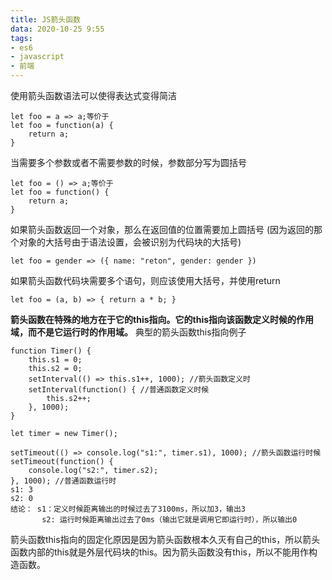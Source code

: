 ```yaml
---
title: JS箭头函数
data: 2020-10-25 9:55
tags: 
- es6
- javascript
- 前端
---
```

使用箭头函数语法可以使得表达式变得简洁
```
let foo = a => a;等价于
let foo = function(a) {
    return a;
}
```
当需要多个参数或者不需要参数的时候，参数部分写为圆括号
```
let foo = () => a;等价于
let foo = function() {
    return a;
}
```
如果箭头函数返回一个对象，那么在返回值的位置需要加上圆括号 (因为返回的那个对象的大括号由于语法设置，会被识别为代码块的大括号)
```
let foo = gender => ({ name: "reton", gender: gender })
```
如果箭头函数代码块需要多个语句，则应该使用大括号，并使用return
```
let foo = (a, b) => { return a * b; }
```

**箭头函数在特殊的地方在于它的this指向。它的this指向该函数定义时候的作用域，而不是它运行时的作用域。**
典型的箭头函数this指向例子
```
function Timer() {
    this.s1 = 0;
    this.s2 = 0;
    setInterval(() => this.s1++, 1000); //箭头函数定义时
    setInterval(function() { //普通函数定义时候
        this.s2++;
    }, 1000);
}

let timer = new Timer();

setTimeout(() => console.log("s1:", timer.s1), 1000); //箭头函数运行时候
setTimeout(function() {
    console.log("s2:", timer.s2);
}, 1000); //普通函数运行时
s1: 3
s2: 0
结论： s1：定义时候距离输出的时候过去了3100ms，所以加3，输出3
       s2: 运行时候距离输出过去了0ms（输出它就是调用它即运行时），所以输出0
```
箭头函数this指向的固定化原因是因为箭头函数根本久灭有自己的this，所以箭头函数内部的this就是外层代码块的this。因为箭头函数没有this，所以不能用作构造函数。